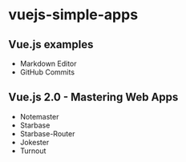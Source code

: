 # vuejs-simple-apps

## Vue.js examples

- Markdown Editor
- GitHub Commits

## Vue.js 2.0 - Mastering Web Apps

- Notemaster
- Starbase
- Starbase-Router
- Jokester
- Turnout
